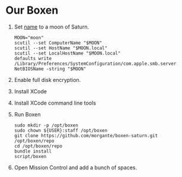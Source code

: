# Our Boxen

1. Set [name](http://en.wikipedia.org/wiki/Moons_of_Saturn#Tables_of_moons) to a moon of Saturn.

    ```
    MOON="moon"
    scutil --set ComputerName "$MOON"
    scutil --set HostName "$MOON.local"
    scutil --set LocalHostName "$MOON.local"
    defaults write /Library/Preferences/SystemConfiguration/com.apple.smb.server NetBIOSName -string "$MOON"
    ```

2. Enable full disk encryption.
2. Install XCode
3. Install XCode command line tools
4. Run Boxen

    ```
    sudo mkdir -p /opt/boxen
    sudo chown ${USER}:staff /opt/boxen
    git clone https://github.com/morgante/boxen-saturn.git /opt/boxen/repo
    cd /opt/boxen/repo
    bundle install
    script/boxen
    ```
5. Open Mission Control and add a bunch of spaces.

